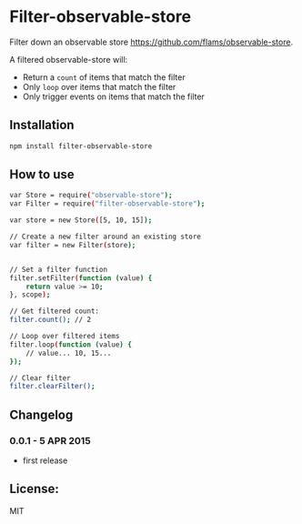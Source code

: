 # Filter-observable-store

Filter down an observable store https://github.com/flams/observable-store.

A filtered observable-store will:
- Return a `count` of items that match the filter
- Only `loop` over items that match the filter
- Only trigger events on items that match the filter

## Installation

```bash
npm install filter-observable-store
```

## How to use

```bash
var Store = require("observable-store");
var Filter = require("filter-observable-store");

var store = new Store([5, 10, 15]);

// Create a new filter around an existing store
var filter = new Filter(store);


// Set a filter function
filter.setFilter(function (value) {
    return value >= 10;
}, scope);

// Get filtered count:
filter.count(); // 2

// Loop over filtered items
filter.loop(function (value) {
    // value... 10, 15...
});

// Clear filter
filter.clearFilter();

```

## Changelog

### 0.0.1 - 5 APR 2015

* first release

## License:

MIT